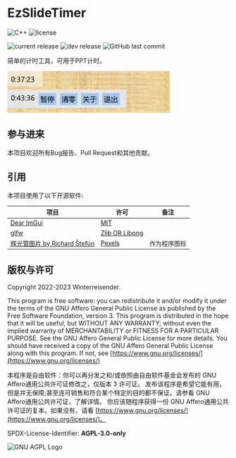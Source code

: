 # EzSlideTimer

![C++](https://img.shields.io/badge/C%2B%2B-00599C?logo=cplusplus&logoColor=white)
![license](https://img.shields.io/github/license/Winterreisender/EzPptTimer?color=663366)

![current release](https://img.shields.io/github/v/release/Winterreisender/EzPptTimer?label=current)
![dev release](https://img.shields.io/github/v/release/Winterreisender/EzPptTimer?label=dev&include_prereleases)
![GitHub last commit](https://img.shields.io/github/last-commit/Winterreisender/EzPptTimer)

简单的计时工具，可用于PPT计时。

![screenshot1](screenshot.webp)

## 参与进来

本项目欢迎所有Bug报告、Pull Request和其他贡献。

## 引用

本项目使用了以下开源软件:

| 项目                                                                                                | 许可                                        | 备注         |
| --------------------------------------------------------------------------------------------------- | ------------------------------------------- | ------------ |
| [Dear ImGui](https://github.com/ocornut/imgui)                                                         | [MIT](https://mit-license.org/)                |              |
| [glfw](https://www.glfw.org/)                                                                          | [Zlib OR Libpng](https://www.glfw.org/license) |              |
| [辉光管图片 by Richard Štefún](https://www.pexels.com/photo/2024-alarm-clock-arduino-clock-1069690/) | [Pexels](https://www.pexels.com/license/)      | 作为程序图标 |

<!--
同时本项目在开发过程中离不开以下软件的支持:

- Mingw-w64
- Msys2
- Clangd
- UPX
-->

## 版权与许可

Copyright 2022-2023 Winterreisender.

This program is free software: you can redistribute it and/or modify it under the terms of the GNU Affero General Public License as published by the Free Software Foundation, version 3.
This program is distributed in the hope that it will be useful, but WITHOUT ANY WARRANTY; without even the implied warranty of MERCHANTABILITY or FITNESS FOR A PARTICULAR PURPOSE. See the GNU Affero General Public License for more details.
You should have received a copy of the GNU Affero General Public License along with this program. If not, see [https://www.gnu.org/licenses/](https://www.gnu.org/licenses/)

本程序是自由软件：你可以再分发之和/或依照由自由软件基金会发布的 GNU Affero通用公共许可证修改之，仅版本 3 许可证。
发布该程序是希望它能有用，但是并无保障;甚至连可销售和符合某个特定的目的都不保证。请参看 GNU Affero通用公共许可证，了解详情。
你应该随程序获得一份 GNU Affero通用公共许可证的复本。如果没有，请看 [https://www.gnu.org/licenses/](https://www.gnu.org/licenses/)。

SPDX-License-Identifier: **AGPL-3.0-only**

![GNU AGPL Logo](https://www.gnu.org/graphics/agplv3-155x51.png)
